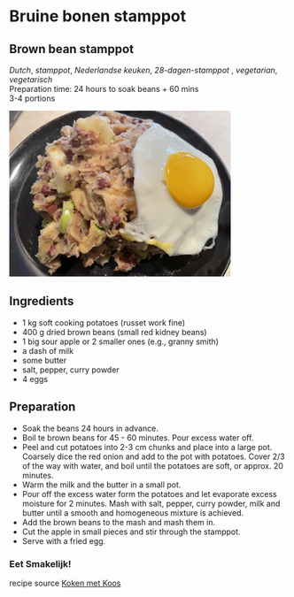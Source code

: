 # Bruine bonen stamppot 
## Brown bean stamppot
_Dutch_, _stamppot_, _Nederlandse keuken_, _28-dagen-stamppot_ , _vegetarian_, _vegetarisch_  
Preparation time: 24 hours to soak beans + 60 mins  
3-4 portions  

<img src="images/dag-23_bruine_bonen_stamppot.jpg" width="400">  

## Ingredients
* 1 kg soft cooking potatoes (russet work fine)
* 400 g dried brown beans (small red kidney beans)
* 1 big sour apple or 2 smaller ones (e.g., granny smith)
* a dash of milk
* some butter
* salt, pepper, curry powder
* 4 eggs

## Preparation
* Soak the beans 24 hours in advance.
* Boil te brown beans for 45 - 60 minutes. Pour excess water off.
* Peel and cut potatoes into 2-3 cm chunks and place into a large pot. Coarsely dice the red onion and add to the pot with potatoes. Cover 2/3 of the way with water, and boil until the potatoes are soft, or approx. 20 minutes.
* Warm the milk and the butter in a small pot.
* Pour off the excess water form the potatoes and let evaporate excess moisture for 2 minutes. Mash with salt, pepper, curry powder, milk and butter until a smooth and homogeneous mixture is achieved.
* Add the brown beans to the mash and mash them in.
* Cut the apple in small pieces and stir through the stamppot. 
* Serve with a fried egg. 

### Eet Smakelijk!
recipe source [Koken met Koos](http://www.kokenmetkoos.nl/stamppotten/bruine-bonen-stamppot/)
